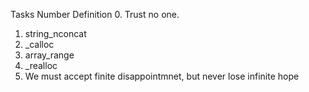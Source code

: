 Tasks
Number	Definition
0.	Trust no one.
1.	string_nconcat
2.	_calloc
3.	array_range
4.	_realloc
5.	We must accept finite disappointmnet, but never lose infinite hope
